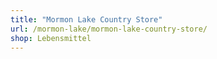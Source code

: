 ```yaml
---
title: "Mormon Lake Country Store"
url: /mormon-lake/mormon-lake-country-store/
shop: Lebensmittel
---
```

